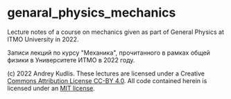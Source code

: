 # genaral_physics_mechanics

Lecture notes of a course on mechanics given as part of General Physics at ITMO University in 2022.

Записи лекций по курсу "Механика", прочитанного в рамках общей физики в Университете ИТМО в 2022 году.

(c) 2022 Andrey Kudlis. These lectures are licensed under a Creative <a href="https://creativecommons.org/licenses/by/4.0/">Commons Attribution License CC-BY 4.0</a>. All code contained herein is licensed under an <a href="https://opensource.org/licenses/MIT">MIT license</a>.
